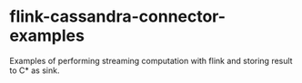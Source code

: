 # flink-cassandra-connector-examples
Examples of performing streaming computation with flink and storing result to C* as sink.
